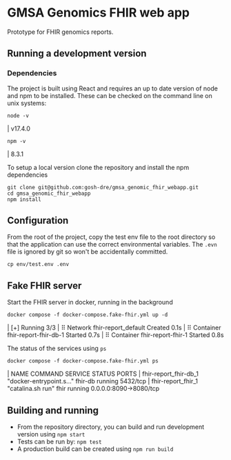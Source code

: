# GMSA Genomics FHIR web app

Prototype for FHIR genomics reports.


## Running a development version 

### Dependencies 

The project is built using React and requires an up to date version of node and npm to be installed.
These can be checked on the command line on unix systems:

```shell
node -v
```
| v17.4.0

```shell
npm -v
```
| 8.3.1



To setup a local version clone the repository and install the npm dependencies
```shell
git clone git@github.com:gosh-dre/gmsa_genomic_fhir_webapp.git
cd gmsa_genomic_fhir_webapp
npm install
```

## Configuration

From the root of the project, copy the test env file to the root directory so that the application can use the correct environmental variables. 
The `.evn` file is ignored by git so won't be accidentally committed. 

```shell
cp env/test.env .env 
```

## Fake FHIR server

Start the FHIR server in docker, running in the background

```shell
docker compose -f docker-compose.fake-fhir.yml up -d
```

| [+] Running 3/3
| ⠿ Network fhir-report_default      Created                                                                                                                                                                                           0.1s
| ⠿ Container fhir-report-fhir-db-1  Started                                                                                                                                                                                           0.7s
| ⠿ Container fhir-report-fhir-1     Started                                                                                                                                                                                           0.8s


The status of the services using `ps`

```shell
docker compose -f docker-compose.fake-fhir.yml ps
```

| NAME                    COMMAND                  SERVICE             STATUS              PORTS
| fhir-report_fhir-db_1   "docker-entrypoint.s…"   fhir-db             running             5432/tcp
| fhir-report_fhir_1      "catalina.sh run"        fhir                running             0.0.0.0:8090->8080/tcp



## Building and running

- From the repository directory, you can build and run development version using `npm start`
- Tests can be run by: `npm test`
- A production build can be created using `npm run build` 
